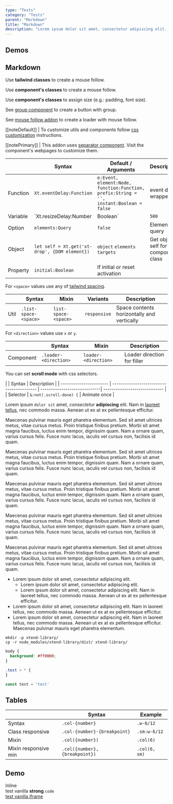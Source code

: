 ```yaml
---
type: "Tests"
category: "Tests"
parent: "Markdown"
title: "Markdown"
description: "Lorem ipsum dolor sit amet, consectetur adipiscing elit. Nunc tempus laoreet leo sit amet iaculis."
---
```


## Demos

<demo>
  <div class="gatsby_demo_item toggle" data-iframe="iframe/components/core/toggle/events-methods">
  </div>
  <div class="gatsby_demo_item toggle" data-iframe="iframe/components/core/slider/events-methods">
  </div>
  <div class="gatsby_demo_item toggle" data-iframe="iframe/components/core/scroll/direction">
  </div>
  <div class="gatsby_demo_item toggle" data-iframe="iframe/components/core/scroll/block">
  </div>
  <div class="gatsby_demo_item toggle" data-iframe="iframe/components/addons/animation/scroll-to-anchor">
  </div>
  <demovanilla src="vanilla/components/core/slider/progress">
  </demovanilla>
  <demovanilla src="vanilla/components/core/toggle/timing">
  </demovanilla>
  <demovanilla src="vanilla/components/core/toggle/auto">
  </demovanilla>
  <demovanilla src="vanilla/components/core/toggle/prevent-event">
  </demovanilla>
  <demovanilla src="vanilla/components/core/slider/overflow-auto-false">
  </demovanilla>
</demo>

<demo>
  <demovanilla src="vanilla/components/core/drop/event">
  </demovanilla>
  <demovanilla src="vanilla/components/core/drop/backdrop">
  </demovanilla>
  <demovanilla src="vanilla/components/core/overlay/disable">
  </demovanilla>
  <demovanilla src="vanilla/components/core/overlay/position">
  </demovanilla>
</demo>

<demo>
  <div class="gatsby_demo_item toggle" data-iframe="iframe/themes/brands-featured-v1">
  </div>
  <div class="gatsby_demo_item toggle" data-iframe="iframe/themes/fashion-hero-v2">
  </div>
  <div class="gatsby_demo_item toggle" data-iframe="iframe/themes/furniture-hero-v1">
  </div>
  <div class="gatsby_demo_item toggle" data-iframe="iframe/themes/industrial-featured-v1">
  </div>
  <div class="gatsby_demo_item toggle" data-iframe="iframe/themes/fashion-hero-v1">
  </div>
</demo>

<demo>
  <div class="gatsby_demo_item toggle" data-iframe="iframe/themes/sequential-megamenu-v1">
  </div>
  <div class="gatsby_demo_item toggle" data-iframe="iframe/themes/xtend-theme-v1">
  </div>
  <div class="gatsby_demo_item toggle" data-iframe="iframe/themes/collapse-theme-v1">
  </div>
  <div class="gatsby_demo_item toggle" data-iframe="iframe/themes/furniture-featured-v1">
  </div>
  <div class="gatsby_demo_item toggle" data-iframe="iframe/themes/furniture-listing-v1">
  </div>
  <div class="gatsby_demo_item toggle" data-iframe="iframe/themes/fashion-listing-v1">
  </div>
</demo>

## Markdown

Use **tailwind classes** to create a mouse follow.

Use **component's classes** to create a mouse follow.

Use **component's classes** to assign size (e.g.: padding, font size).

See [group component](/components/core/loader) to create a button with group.

See [mouse follow addon](/components/core/loader) to create a loader with mouse follow.

[[noteDefault]]
| To customize utils and components follow [css customization](/introduction/getting-started/setup#css-customization) instructions.

[[notePrimary]]
| This addon uses [separator component](/components/core/separator). Visit the component's webpages to customize them.

<div class="table-scroll">

|                         | Syntax                                    | Default / Arguments                       | Description                   |
| ----------------------- | ----------------------------------------- | ----------------------------- | ----------------------------- |
| Function                  | `Xt.eventDelay:Function`              | `e:Event, element:Node, function:Function, prefix:String = '', instant:Boolean = false`       | event delay wrapper                  |
| Variable                  | `Xt.resizeDelay:Number|Boolean`              | `500`        | Delay for the `resize` event with `Xt.eventDelay`            |
| Option                    | `elements:Query`                          | `false`        | Elements query            |
| Object                   | `let self = Xt.get('xt-drop', {DOM element})`       | `object` `elements` `targets` | Get object self for this component class             |
| Property                  | `initial:Boolean`       | If initial or reset activation            |

</div>

For `<space>` values use any of [tailwind spacing](https://tailwindcss.com/docs/customizing-spacing).

<div class="table-scroll">

|                      | Syntax                          | Mixin            | Variants               | Description                   |
| ----------------------- | ---------------------------- | -----------------| ----------------------------- |----------------------------- |
| Util                  | `.list-space-<space>`       | `list-space-<space>`                | `responsive`                | Space contents horizontally and vertically            |

</div>

For `<direction>` values use `x` or `y`.

<div class="table-scroll">

|                      | Syntax                          | Mixin            | Description                   |
| ----------------------- | ----------------------------------------- | -----------------------------| ----------------------------- |
| Component                  | `.loader-<direction>`                     | `loader-<direction>`                | Loader direction for filler            |

</div>

You can set **scroll mode** with css selectors.

<div class="table-scroll">

|                      | Syntax                          |  Description                   |
| ----------------------- | ----------------------------------------- | -----------------------------| ----------------------------- |
| Selector                  | `&:not(.scroll-done) {`                     | Animate once            |

</div>

Lorem ipsum `dolor sit` amet, *consectetur* **adipiscing** elit. Nam in [laoreet tellus](/components/group/button), nec commodo massa. Aenean ut ex at ex pellentesque efficitur.

<p class="text-xs">Maecenas pulvinar mauris eget pharetra elementum. Sed sit amet ultrices metus, vitae cursus metus. Proin tristique finibus pretium. Morbi sit amet magna faucibus, luctus enim tempor, dignissim quam. Nam a ornare quam, varius cursus felis. Fusce nunc lacus, iaculis vel cursus non, facilisis id quam.</p>

<p class="text-sm">Maecenas pulvinar mauris eget pharetra elementum. Sed sit amet ultrices metus, vitae cursus metus. Proin tristique finibus pretium. Morbi sit amet magna faucibus, luctus enim tempor, dignissim quam. Nam a ornare quam, varius cursus felis. Fusce nunc lacus, iaculis vel cursus non, facilisis id quam.</p>

<p class="text-base">Maecenas pulvinar mauris eget pharetra elementum. Sed sit amet ultrices metus, vitae cursus metus. Proin tristique finibus pretium. Morbi sit amet magna faucibus, luctus enim tempor, dignissim quam. Nam a ornare quam, varius cursus felis. Fusce nunc lacus, iaculis vel cursus non, facilisis id quam.</p>

<p class="text-lg">Maecenas pulvinar mauris eget pharetra elementum. Sed sit amet ultrices metus, vitae cursus metus. Proin tristique finibus pretium. Morbi sit amet magna faucibus, luctus enim tempor, dignissim quam. Nam a ornare quam, varius cursus felis. Fusce nunc lacus, iaculis vel cursus non, facilisis id quam.</p>

<p class="text-xl">Maecenas pulvinar mauris eget pharetra elementum. Sed sit amet ultrices metus, vitae cursus metus. Proin tristique finibus pretium. Morbi sit amet magna faucibus, luctus enim tempor, dignissim quam. Nam a ornare quam, varius cursus felis. Fusce nunc lacus, iaculis vel cursus non, facilisis id quam.</p>

- Lorem ipsum dolor sit amet, consectetur adipiscing elit.
    - Lorem ipsum dolor sit amet, consectetur adipiscing elit.
    - Lorem ipsum dolor sit amet, consectetur adipiscing elit. Nam in laoreet tellus, nec commodo massa. Aenean ut ex at ex pellentesque efficitur.
- Lorem ipsum dolor sit amet, consectetur adipiscing elit. Nam in laoreet tellus, nec commodo massa. Aenean ut ex at ex pellentesque efficitur.
- Lorem ipsum dolor sit amet, consectetur adipiscing elit. Nam in laoreet tellus, nec commodo massa. Aenean ut ex at ex pellentesque efficitur. Maecenas pulvinar mauris eget pharetra elementum.

<script type="text/plain" class="language-markup">
  <a href="#" class="btn btn-default">
    <!-- content -->
  </a>

  <button type="button" class="btn btn-default">
    <!-- content -->
  </button>
</script>

```
mkdir -p xtend-library/
cp -r node_modules/xtend-library/dist/ xtend-library/
```

```css
body {
  background: #ff0000;
}

.test > * {
}
```

```jsx
const test = 'test'
```

## Tables

<div class="table-scroll">

|                         | Syntax                                    | Example                       |
| ----------------------- | ----------------------------------------- | ----------------------------- |
| Syntax                   | `.col-{number}`                           | `.w-6/12`                      |
| Class responsive        | `.col-{number}-{breakpoint}`              | `.sm:w-6/12`                   |
| Mixin                   | `.col({number})`                          | `.col(6)`                     |
| Mixin responsive min    | `.col({number}, {breakpoint})`            | `.col(6, sm)`                 |

</div>

## Demo


<demo>
  <div class="gatsby_demo-inline">
    <div class="gatsby_demo_item toggle gatsby_demo_preview" data-name="inline">
      <div class="gatsby_demo_source gatsby_demo_source--from" data-lang="language-markup">
        Inline
      </div>
    </div>
  </div>
  <demovanilla src="vanilla/test/demo-vanilla" name="demo vanilla">
    <div class="gatsby_demo_text">
      test vanilla <strong>strong</strong> <code>code</code>
    </div>
  </demovanilla>
  <div class="gatsby_demo_item toggle" data-iframe="iframe/test/demo-vanilla-iframe" data-name="demo vanilla frame">
    <div class="gatsby_demo_text">
      <a href="/iframe/test/demo-vanilla-iframe">test vanilla iframe</a>
    </div>
  </div>
</demo>
